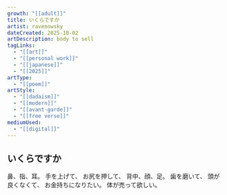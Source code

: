 ```yaml
---
growth: "[[adult]]"
title: いくらですか
artist: ravenowsky
dateCreated: 2025-10-02
artDescription: body to sell
tagLinks:
  - "[[art]]"
  - "[[personal work]]"
  - "[[japanese]]"
  - "[[2025]]"
artType:
  - "[[poem]]"
artStyle:
  - "[[dadaism]]"
  - "[[modern]]"
  - "[[avant-garde]]"
  - "[[free verse]]"
mediumUsed:
  - "[[digital]]"
---
```

## いくらですか

鼻、指、耳。
手を上げて、
お尻を押して、
背中、顔、足。
歯を磨いて、
頭が良くなくて、
お金持ちになりたい。
体が売って欲しい。